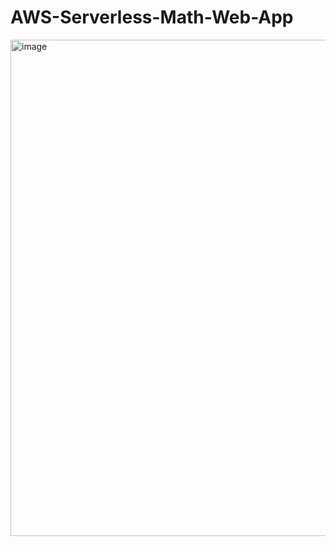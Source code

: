 # AWS-Serverless-Math-Web-App


<img width="794" alt="image" src="https://github.com/user-attachments/assets/8343c5ab-0e37-49ef-bba1-0f67c2764890" />
